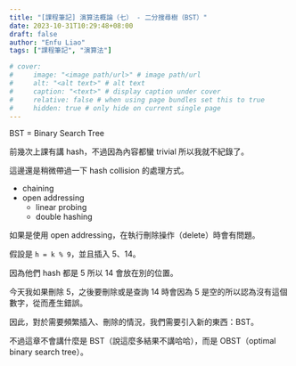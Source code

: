 ```yaml
---
title: "[課程筆記] 演算法概論（七） - 二分搜尋樹（BST）"
date: 2023-10-31T10:29:48+08:00
draft: false
author: "Enfu Liao"
tags: ["課程筆記", "演算法"]

# cover:
#     image: "<image path/url>" # image path/url
#     alt: "<alt text>" # alt text
#     caption: "<text>" # display caption under cover
#     relative: false # when using page bundles set this to true
#     hidden: true # only hide on current single page
---
```


BST = Binary Search Tree

前幾次上課有講 hash，不過因為內容都蠻 trivial 所以我就不紀錄了。

這邊還是稍微帶過一下 hash collision 的處理方式。

- chaining
- open addressing
    - linear probing
    - double hashing

如果是使用 open addressing，在執行刪除操作（delete）時會有問題。

假設是 `h = k % 9`，並且插入 5、14。

因為他們 hash 都是 5 所以 14 會放在別的位置。

今天我如果刪除 5，之後要刪除或是查詢 14 時會因為 5 是空的所以認為沒有這個數字，從而產生錯誤。

因此，對於需要頻繁插入、刪除的情況，我們需要引入新的東西：BST。

不過這章不會講什麼是 BST（說這麼多結果不講哈哈），而是 OBST（optimal binary search tree）。

